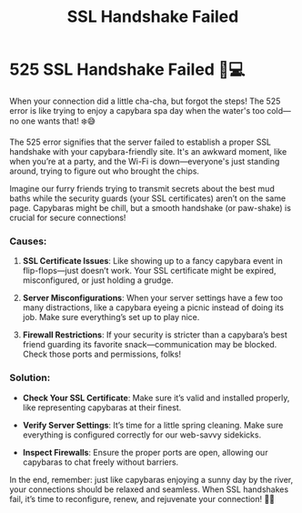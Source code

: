 ﻿---
category: 5xx
code: 525
cover: https://firebasestorage.googleapis.com/v0/b/capy-http.appspot.com/o/Capy-525-750x600.avif?alt=media
thumbnail: https://firebasestorage.googleapis.com/v0/b/capy-http.appspot.com/o/Capy-525-250x200.avif?alt=media
coverAlt: SSL Handshake Failed
description: SSL Handshake Failed
tags:
- 5xx
title: SSL Handshake Failed
---

# 525 SSL Handshake Failed 🦙💻

When your connection did a little cha-cha, but forgot the steps! The 525 error is like trying to enjoy a capybara spa day when the water's too cold—no one wants that! ❄️😅

The 525 error signifies that the server failed to establish a proper SSL handshake with your capybara-friendly site. It's an awkward moment, like when you’re at a party, and the Wi-Fi is down—everyone's just standing around, trying to figure out who brought the chips. 

Imagine our furry friends trying to transmit secrets about the best mud baths while the security guards (your SSL certificates) aren’t on the same page. Capybaras might be chill, but a smooth handshake (or paw-shake) is crucial for secure connections!

### Causes:
1. **SSL Certificate Issues**: Like showing up to a fancy capybara event in flip-flops—just doesn’t work. Your SSL certificate might be expired, misconfigured, or just holding a grudge.
   
2. **Server Misconfigurations**: When your server settings have a few too many distractions, like a capybara eyeing a picnic instead of doing its job. Make sure everything’s set up to play nice.

3. **Firewall Restrictions**: If your security is stricter than a capybara’s best friend guarding its favorite snack—communication may be blocked. Check those ports and permissions, folks! 

### Solution:
- **Check Your SSL Certificate**: Make sure it’s valid and installed properly, like representing capybaras at their finest.
  
- **Verify Server Settings**: It’s time for a little spring cleaning. Make sure everything is configured correctly for our web-savvy sidekicks.

- **Inspect Firewalls**: Ensure the proper ports are open, allowing our capybaras to chat freely without barriers.

In the end, remember: just like capybaras enjoying a sunny day by the river, your connections should be relaxed and seamless. When SSL handshakes fail, it’s time to reconfigure, renew, and rejuvenate your connection! 🦙🌞